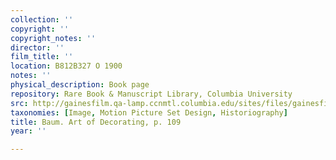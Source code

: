 ```yaml
---
collection: ''
copyright: ''
copyright_notes: ''
director: ''
film_title: ''
location: B812B327 O 1900
notes: ''
physical_description: Book page
repository: Rare Book & Manuscript Library, Columbia University
src: http://gainesfilm.qa-lamp.ccnmtl.columbia.edu/sites/files/gainesfilm/images/1000102006.jpg
taxonomies: [Image, Motion Picture Set Design, Historiography]
title: Baum. Art of Decorating, p. 109
year: ''

---
```


